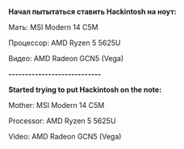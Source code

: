 **Начал пытытаться ставить Hackintosh на ноут:**

Мать: MSI Modern 14 C5M

Процессор: AMD Ryzen 5 5625U

Видео: AMD Radeon GCN5 (Vega)

**----------------------------**

**Started trying to put Hackintosh on the note:**

Mother: MSI Modern 14 C5M

Processor: AMD Ryzen 5 5625U

Video: AMD Radeon GCN5 (Vega)
